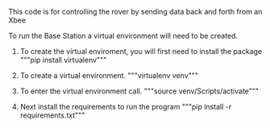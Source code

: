 This code is for controlling the rover by sending data back and forth from an Xbee

To run the Base Station a virtual environment will need to be created.

1) To create the virtual enviroment, you will first need to install the package
"""pip install virtualenv"""

2) To create a virtual environment. 
"""virtualenv venv"""

3) To enter the virtual environment call.
"""source venv/Scripts/activate"""

4) Next install the requirements to run the program
"""pip install -r requirements.txt"""
